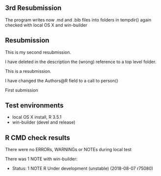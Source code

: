 ## 3rd Resubmission

The program writes now .md and .bib files into folders in tempdir()
again checked with local OS X and win-builder

## Resubmission
This is my second resubmission.

I have deleted in the description the (wrong) reference to a top level folder.

This is a resubmission. 

I have changed the Authors@R field to a call to person()


First submission

## Test environments
* local OS X install, R 3.5.1
* win-builder (devel and release)

## R CMD check results
There were no ERRORs, WARNINGs or NOTEs during local test

There was 1 NOTE with win-builder:

* Status: 1 NOTE
  R Under development (unstable) (2018-08-07 r75080)

